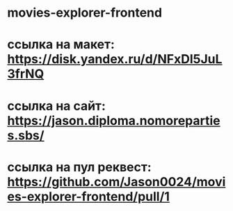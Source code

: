 # movies-explorer-frontend

# ссылка на макет: https://disk.yandex.ru/d/NFxDl5JuL3frNQ

# ссылка на сайт: https://jason.diploma.nomoreparties.sbs/

# ссылка на пул реквест: https://github.com/Jason0024/movies-explorer-frontend/pull/1